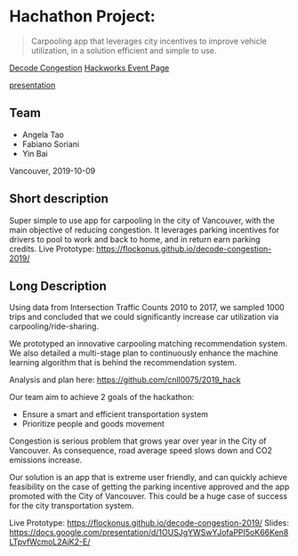 # Hachathon Project:

> Carpooling app that leverages city incentives to improve vehicle utilization, in a solution efficient and simple to use.

[Decode Congestion](https://vancouver.ca/streets-transportation/decode-congestion-hackathon.aspx)
[Hackworks Event Page](https://www.hackworks.com/en/decode-congestion)

[presentation](https://docs.google.com/presentation/d/1OUSJgYWSwYJofaPPI5oK66Ken8LTpvfWcmoL2AjK2-E/edit?ts=5dc7244f#slide=id.g741ab4d2eb_1_16)

## Team

- Angela Tao
- Fabiano Soriani
- Yin Bai

Vancouver, 2019-10-09

## Short description

Super simple to use app for carpooling in the city of Vancouver, with the main objective of reducing congestion.
It leverages parking incentives for drivers to pool to work and back to home, and in return earn parking credits.
Live Prototype: https://flockonus.github.io/decode-congestion-2019/

## Long Description

Using data from Intersection Traffic Counts 2010 to 2017, we sampled 1000 trips and concluded that we could significantly increase car utilization via carpooling/ride-sharing.

We prototyped an innovative carpooling matching recommendation system. We also detailed a multi-stage plan to continuously enhance the machine learning algorithm that is behind the recommendation system.

Analysis and plan here: https://github.com/cnll0075/2019_hack

Our team aim to achieve 2 goals of the hackathon:
+ Ensure a smart and efficient transportation system
+ Prioritize people and goods movement 

Congestion is serious problem that grows year over year in the City of Vancouver. As consequence, road average speed slows down and CO2 emissions increase.

Our solution is an app that is extreme user friendly, and can quickly achieve feasibility on the case of getting the parking incentive approved and the app promoted with the City of Vancouver. This could be a huge case of success for the city transportation system.

Live Prototype: https://flockonus.github.io/decode-congestion-2019/
Slides: https://docs.google.com/presentation/d/1OUSJgYWSwYJofaPPI5oK66Ken8LTpvfWcmoL2AjK2-E/
